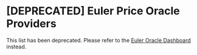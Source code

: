 # [DEPRECATED] Euler Price Oracle Providers

This list has been deprecated. Please refer to the [Euler Oracle Dashboard](https://oracles.euler.finance/) instead.
